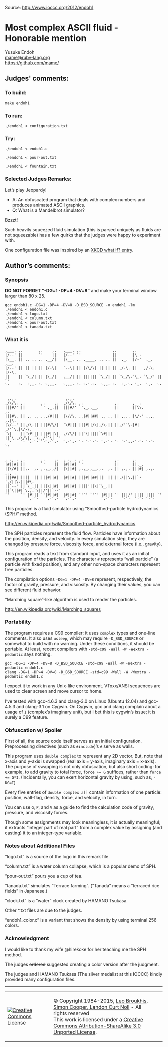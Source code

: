 Source: http://www.ioccc.org/2012/endoh1

<!DOCTYPE HTML PUBLIC "-//W3C//DTD HTML 4.01 Transitional//EN" "http://www.w3.org/TR/html4/loose.dtd">
<html>
<head>
  <meta name="GENERATOR" content="mkd2html 2.1.5a DL=DISCOUNT">
  <META HTTP-EQUIV="Content-Type" CONTENT="text/html; charset=utf-8">
  <link rel="stylesheet"
        type="text/css"
        href="../hint.css">
  <title>Most complex ASCII fluid - Honorable mention</title>
</head>
<body>
<h1>Most complex ASCII fluid - Honorable mention</h1>

<p>Yusuke Endoh<br>
<a href="&#109;&#97;&#105;&#108;&#116;&#x6f;&#x3a;&#x6d;&#x61;&#x6d;&#x65;&#64;&#114;&#x75;&#x62;&#121;&#45;&#108;&#97;&#110;&#103;&#46;&#x6f;&#114;&#103;">&#109;&#x61;&#109;&#x65;&#64;&#114;&#x75;&#x62;&#121;&#x2d;&#x6c;&#97;&#110;&#103;&#x2e;&#x6f;&#x72;&#x67;</a><br>
<a href="https://github.com/mame/">https://github.com/mame/</a></p>

<h2>Judges' comments:</h2>

<h3>To build:</h3>

<pre><code>make endoh1
</code></pre>

<h3>To run:</h3>

<pre><code>./endoh1 &lt; configuration.txt
</code></pre>

<h3>Try:</h3>

<pre><code>./endoh1 &lt; endoh1.c

./endoh1 &lt; pour-out.txt

./endoh1 &lt; fountain.txt
</code></pre>

<h3>Selected Judges Remarks:</h3>

<p>Let&rsquo;s play Jeopardy!</p>

<ul>
<li>A: An obfuscated program that deals with complex numbers and produces animated ASCII graphics.</li>
<li>Q: What is a Mandelbrot simulator?</li>
</ul>


<p>Bzzzt!</p>

<p>Such heavily squeezed fluid simulation (this is parsed uniquely
as fluids are not squeezable) has a few quirks that the judges were
happy to experiment with.</p>

<p>One configuration file was inspired by an <a href="http://whatif.xkcd.com/6/">XKCD what if? entry</a>.</p>

<h2>Author&rsquo;s comments:</h2>

<h3>Synopsis</h3>

<p><strong>DO NOT FORGET &ldquo;-DG=1 -DP=4 -DV=8&rdquo;</strong> and make your terminal window larger
than 80 x 25.</p>

<pre><code>gcc endoh1.c -DG=1 -DP=4 -DV=8 -D_BSD_SOURCE -o endoh1 -lm
./endoh1 &lt; endoh1.c
./endoh1 &lt; logo.txt
./endoh1 &lt; column.txt
./endoh1 &lt; pour-out.txt
./endoh1 &lt; tanada.txt
</code></pre>

<h3>What it is</h3>

<pre><code>,___. ,.       ,.    ,.   ,___. ,.              ,.       ,.
|/--' ||       `'    ||   |/--' `'              ||       |\_.
|\__. || ,. ,. ,. ,__/|   |\__. ,. ,____. ,. ,. ||  ,_.  |/-'  ,_.  ,__.
|/--' || || || || |/-\|   `--\| || |/\/\| || || || ,/-\. ||   ,/-\. |/-\.
||    || `\_/| || |\_/|   ,__/| || |||||| `\_/| || `\_/\.`\_. `\_/' || `'
`'    `'  `--' `' `---'   `---' `' `'`'`'  `--' `'  `-'`' `-'  `-'  `'


 ,.,.                      ,.,.
,/\/\. ,.       ,.    ,.  ,/\/\. ,.              ,.      ,__.
|||#/' ||       `' ,_.||  |||#/' `',_.,__.       ||      ||\\.        ,.
|||#\. || ,. ,. ,.,/#|||  |\//\. ,.|#||##| ,. ,. || ,.,. |\/-' ,.,. ,.|\.
|\/--' ||,/\.|| |||#/\/|  `\#||| |||#||/\|,/\.|| ||,/'`\.|#|  ,/'`\.|\/-\.
`\|    ||`\#||| |||#||\|  ,//\/| ||`\|||||`\#||| ||`\.,/\/\|,.`\.,/'`\| `'
 `'    `' `-'`' `'`-'`-'  `-'`-' `' `'`'`' `-'`' `' `'`--'`'`' `'`'  `'


,_.,_. ,.       ,.    ,.  ,_.,_. ,.              ,.      ,.
|#||#| ||       `'    ||  |#||#| `'              ||      ||,_.
||\/#| ||,.  ,. ,.,_.,/|  |\||#| ,.,_.,__.,.  ,. || ,.,. |||#| ,.,. ,.,_.
|||##| ||||  || |||#||#|  |#||#| |||#||##|||  || ||,/||\.||`-',/||\.|||#\.
||`--' ||`\_.|| |||\||#|  |#||#| ||||'||\|`\_.|| ||`\||#|`\.,.`\||/'||`--'
`'     `' |#||| `'|#||#|  |#||#| `'`' `'`' |#||| `' |||/' |||| |||| `'
          `-'`'   `-'`-'  `-'`-'           `-'`'    `'`'  `'`' `'`'
</code></pre>

<p>This program is a fluid simulator using &ldquo;Smoothed-particle hydrodynamics (SPH)&rdquo;
method.</p>

<p><a href="http://en.wikipedia.org/wiki/Smoothed-particle_hydrodynamics">http://en.wikipedia.org/wiki/Smoothed-particle_hydrodynamics</a></p>

<p>The SPH particles represent the fluid flow.  Particles have information about
the position, density, and velocity.  In every simulation step, they are
changed by pressure force, viscosity force, and external force (i.e., gravity).</p>

<p>This program reads a text from standard input, and uses it as an initial
configuration of the particles.  The character <code>#</code> represents &ldquo;wall particle&rdquo; (a
particle with fixed position), and any other non-space characters represent
free particles.</p>

<p>The compilation options <code>-DG=1 -DP=4 -DV=8</code> represent, respectively, the factor
of gravity, pressure, and viscosity.  By changing their values, you can see
different fluid behavior.</p>

<p>&ldquo;Marching square&rdquo;-like algorithm is used to render the particles.</p>

<p><a href="http://en.wikipedia.org/wiki/Marching_squares">http://en.wikipedia.org/wiki/Marching_squares</a></p>

<h3>Portability</h3>

<p>The program requires a C99 compiler; it uses <code>complex</code> types and one-line
comments.  It also uses <code>usleep</code>, which may require <code>-D_BSD_SOURCE</code> or somewhat
to build with no warning.  Under these conditions, it should be portable.
At least, recent compilers with <code>-std=c99 -Wall -W -Wextra -pedantic</code> says
nothing.</p>

<pre><code>gcc -DG=1 -DP=4 -DV=8 -D_BSD_SOURCE -std=c99 -Wall -W -Wextra -pedantic endoh1.c
clang -DG=1 -DP=4 -DV=8 -D_BSD_SOURCE -std=c99 -Wall -W -Wextra -pedantic endoh1.c
</code></pre>

<p>I expect it to work in any Unix-like environment.  VTxxx/ANSI sequences are
used to clear screen and move cursor to home.</p>

<p>I&rsquo;ve tested with gcc-4.6.3 and clang-3.0 on Linux (Ubuntu 12.04)
and gcc-4.5.3 and clang-3.1 on Cygwin.  On Cygwin, gcc and clang complain about
a usage of <code>I</code> (complex&rsquo;s imaginary unit), but I bet this is cygwin&rsquo;s issue;
it is surely a C99 feature.</p>

<h3>Obfuscation w/ Spoiler</h3>

<p>First of all, the source code itself serves as an initial configuration.
Preprocessing directives (such as <code>#include</code>)&rsquo;s <code>#</code> serve as walls.</p>

<p>This program uses <code>double complex</code> to represent any 2D vector.  But, note that
x-axis and y-axis is swapped (real axis = y-axis, imaginary axis = x-axis).
The purpose of swapping is not only obfuscation, but also short coding: for
example, to add gravity to total force, <code>force += G</code> suffices, rather than
<code>force += G*I</code>.
(Incidentally, you can exert horizontal gravity by using, such as, <code>-DG=I</code>)</p>

<p>Every five entries of <code>double complex a[]</code> contain information of one particle:
position, wall-flag, density, force, and velocity, in turn.</p>

<p>You can use <code>G</code>, <code>P</code>, and <code>V</code> as a guide to find the calculation code of
gravity, pressure, and viscosity forces.</p>

<p>Though some assignments may look meaningless, it is actually meaningful; it
extracts &ldquo;integer part of real part&rdquo; from a complex value by assigning (and
casting) it to an integer-type variable.</p>

<h3>Notes about Additional Files</h3>

<p>&ldquo;logo.txt&rdquo; is a source of the logo in this remark file.</p>

<p>&ldquo;column.txt&rdquo; is a water column collapse, which is a popular demo of SPH.</p>

<p>&ldquo;pour-out.txt&rdquo; pours you a cup of tea.</p>

<p>&ldquo;tanada.txt&rdquo; simulates &ldquo;Terrace farming&rdquo;.  (&ldquo;Tanada&rdquo; means a &ldquo;terraced rice
fields&rdquo; in Japanese.)</p>

<p>&ldquo;clock.txt&rdquo; is a &ldquo;water&rdquo; clock created by HAMANO Tsukasa.</p>

<p>Other *.txt files are due to the judges.</p>

<p>&ldquo;endoh1_color.c&rdquo; is a variant that shows the density by using terminal 256
colors.</p>

<h3>Acknowledgment</h3>

<p>I would like to thank my wife @hirekoke for her teaching me the SPH method.</p>

<p>The judges <strike>ordered</strike> suggested creating a color version
after the judgment.</p>

<p>The judges and HAMANO Tsukasa (The silver medalist at this IOCCC) kindly
provided many configuration files.</p>

<hr />

<!--
(c) Copyright 1984-2015, [Leo Broukhis, Simon Cooper, Landon Curt Noll][judges] - All rights reserved
This work is licensed under a [Creative Commons Attribution-ShareAlike 3.0 Unported License][cc].

[judges]: http://www.ioccc.org/judges.html
[cc]: http://creativecommons.org/licenses/by-sa/3.0/
-->

<TABLE><TR>
<TD><a rel="license" href="http://creativecommons.org/licenses/by-sa/3.0/"><img alt="Creative Commons License" style="border-width:0" src="http://i.creativecommons.org/l/by-sa/3.0/88x31.png" /></a></TD>
<TD><P>&copy; Copyright 1984-2015,
<A HREF="/judges.html">Leo Broukhis, Simon Cooper, Landon Curt Noll</A>
- All rights reserved<BR>
This work is licensed under a <a rel="license" href="http://creativecommons.org/licenses/by-sa/3.0/">Creative Commons Attribution-ShareAlike 3.0 Unported License</a>.</P></TD>
<TD>&nbsp;<!--<a href="http://validator.w3.org/check?uri=referer"><img src="http://www.w3.org/Icons/valid-html401" alt="Valid HTML 4.01 Transitional" height="31" width="88"></a>--></TD>
</TR></TABLE>
</body>
</html>
